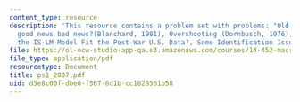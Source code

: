 ```yaml
---
content_type: resource
description: 'This resource contains a problem set with problems: "Old Macro": Are
  good news bad news?(Blanchard, 1981), Overshooting (Dornbusch, 1976), How Well Does
  the IS-LM Model Fit the Post-War U.S. Data?, Some Identification Issues, and Results.'
file: https://ol-ocw-studio-app-qa.s3.amazonaws.com/courses/14-452-macroeconomic-theory-ii-spring-2007/d5e8c00fdbe0f5676d1bcc1828561b58_ps1_2007.pdf
file_type: application/pdf
resourcetype: Document
title: ps1_2007.pdf
uid: d5e8c00f-dbe0-f567-6d1b-cc1828561b58
---
```

